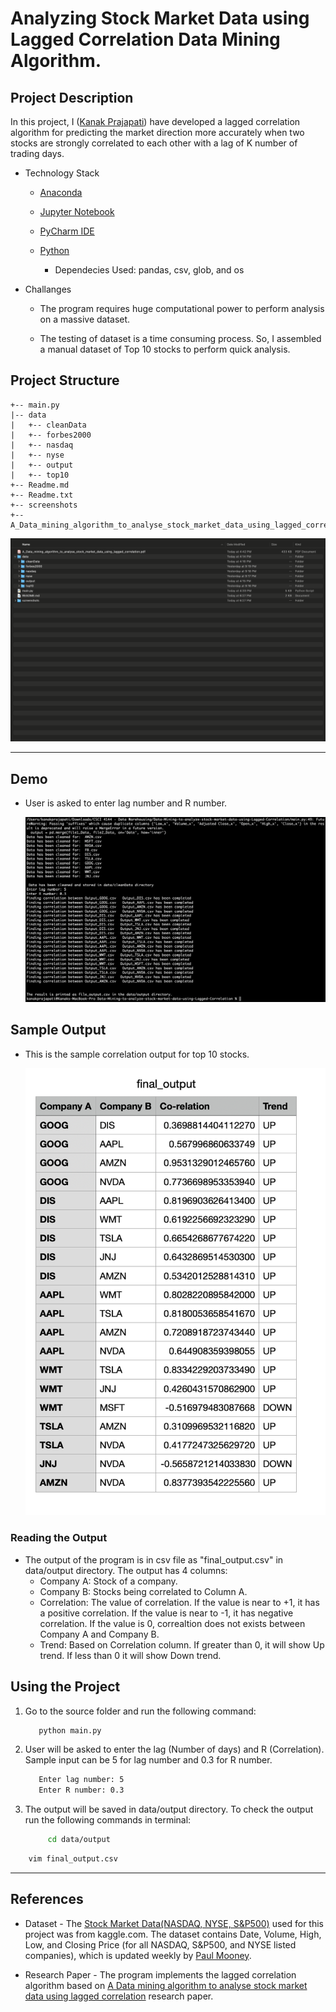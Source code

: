 # Analyzing Stock Market Data using Lagged Correlation Data Mining Algorithm.

## Project Description

In this project, I ([Kanak Prajapati](https://github.com/kanak3699)) have developed a lagged correlation algorithm for predicting the market direction more accurately when two stocks are strongly correlated to each other with a lag of K number of trading days.

- Technology Stack

  - [Anaconda](https://docs.anaconda.com/anaconda/install/index.html)
  - [Jupyter Notebook](https://jupyter.org/install)
  - [PyCharm IDE](https://www.jetbrains.com/pycharm/)
  - [Python](https://www.python.org/downloads/)

    - Dependecies Used: pandas, csv, glob, and os

- Challanges

  - The program requires huge computational power to perform analysis on a massive dataset.

  - The testing of dataset is a time consuming process. So, I assembled a manual dataset of Top 10 stocks to perform quick analysis.

## Project Structure

```
+-- main.py
|-- data
|   +-- cleanData
|   +-- forbes2000
|   +-- nasdaq
|   +-- nyse
|   +-- output
|   +-- top10
+-- Readme.md
+-- Readme.txt
+-- screenshots
+-- A_Data_mining_algorithm_to_analyse_stock_market_data_using_lagged_correlation.pdf

```

![](screenshots/projectStructure.png)

---

## Demo

- User is asked to enter lag number and R number.

  ![](screenshots/programDemo.png)

## Sample Output

- This is the sample correlation output for top 10 stocks.

  ![](screenshots/outputSample.png)

### Reading the Output

- The output of the program is in csv file as "final_output.csv" in data/output directory. The output has 4 columns:
  - Company A: Stock of a company.
  - Company B: Stocks being correlated to Column A.
  - Correlation: The value of correlation. If the value is near to +1, it has a positive correlation. If the value is near to -1, it has negative correlation. If the value is 0, correaltion does not exists between Company A and Company B.
  - Trend: Based on Correlation column. If greater than 0, it will show Up trend. If less than 0 it will show Down trend.

## Using the Project

1. Go to the source folder and run the following command:

   ```bash
      python main.py
   ```

2. User will be asked to enter the lag (Number of days) and R (Correlation). Sample input can be 5 for lag number and 0.3 for R number.

   ```bash
      Enter lag number: 5
      Enter R number: 0.3
   ```

3. The output will be saved in data/output directory. To check the output run the following commands in terminal:

   ```bash
        cd data/output
   ```

```bash
    vim final_output.csv
```

---

## References

- Dataset - The [Stock Market Data(NASDAQ, NYSE, S&P500)](https://www.kaggle.com/paultimothymooney/stock-market-data) used for this project was from kaggle.com. The dataset contains Date, Volume, High, Low, and Closing Price (for all NASDAQ, S&P500, and NYSE listed companies), which is updated weekly by [Paul Mooney](https://www.kaggle.com/paultimothymooney).

- Research Paper - The program implements the lagged correlation algorithm based on
  [A Data mining algorithm to analyse stock market data
  using lagged correlation](https://ieeexplore.ieee.org/abstract/document/4783968) research paper.
